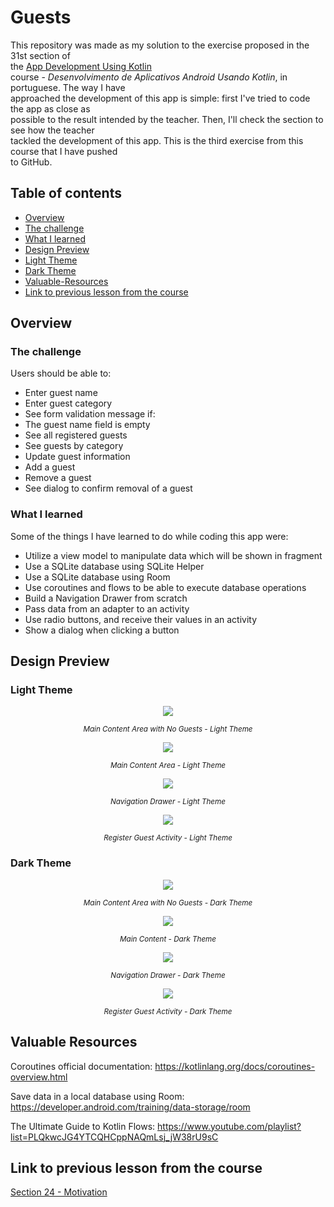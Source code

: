 
# Guests

This repository was made as my solution to the exercise proposed in the 31st section of  
the [App Development Using Kotlin](https://www.udemy.com/course/curso-desenvolvedor-kotlin/)  
course - *Desenvolvimento de Aplicativos Android Usando Kotlin*, in portuguese. The way I have  
approached the development of this app is simple: first I've tried to code the app as close as  
possible to the result intended by the teacher. Then, I'll check the section to see how the teacher  
tackled the development of this app. This is the third exercise from this course that I have pushed  
to GitHub.

## Table of contents

- [Overview](#overview)
- [The challenge](#the-challenge)
- [What I learned](#what-i-learned)
- [Design Preview](#design-preview)
- [Light Theme](#light-theme)
- [Dark Theme](#dark-theme)
- [Valuable-Resources](#valuable-resources)
- [Link to previous lesson from the course](#link-to-previous-lesson-from-the-course)

## Overview

### The challenge

Users should be able to:
- Enter guest name
- Enter guest category
- See form validation message if:
- The guest name field is empty
- See all registered guests
- See guests by category
- Update guest information
- Add a guest
- Remove a guest
- See dialog to confirm removal of a guest

### What I learned

Some of the things I have learned to do while coding this app were:
- Utilize a view model to manipulate data which will be shown in fragment
- Use a SQLite database using SQLite Helper
- Use a SQLite database using Room
- Use coroutines and flows to be able to execute database operations
- Build a Navigation Drawer from scratch
- Pass data from an adapter to an activity
- Use radio buttons, and receive their values in an activity
- Show a dialog when clicking a button

## Design Preview

### Light Theme

 <p align="center">  
<img src="design-preview/main-content-no-guests-light-theme.png">  
</p>  
<p align="center">  
<small><em>Main Content Area with No Guests - Light Theme</em></small>  
</p>  
<p align="center">  
<img src="design-preview/main-content-light-theme.png">  
</p>  
<p align="center">  
<small><em>Main Content Area - Light Theme</em></small>  
</p>  
<p align="center">  
<img src="design-preview/navigation-drawer-light-theme.png">  
</p>  
<p align="center">  
<small><em>Navigation Drawer - Light Theme</em></small>  
</p>  
<p align="center">  
<img src="design-preview/register-guest-activity-light-theme.png">  
</p>  
<p align="center">  
<small><em>Register Guest Activity - Light Theme</em></small>  
</p>  

### Dark Theme

 <p align="center">  
<img src="design-preview/main-content-no-guests-dark-theme.png">  
</p>  
<p align="center">  
<small><em>Main Content Area with No Guests - Dark Theme</em></small>  
</p>  
<p align="center">  
<img src="design-preview/main-content-dark-theme.png">  
</p>  
<p align="center">  
<small><em>Main Content - Dark Theme</em></small>  
</p>  
<p align="center">  
<img src="design-preview/navigation-drawer-dark-theme.png">  
</p>  
<p align="center">  
<small><em>Navigation Drawer - Dark Theme</em></small>  
</p>  
<p align="center">  
<img src="design-preview/register-guest-activity-dark-theme.png">  
</p>  
<p align="center">  
<small><em>Register Guest Activity - Dark Theme</em></small>  
</p>  

## Valuable Resources

Coroutines official documentation: https://kotlinlang.org/docs/coroutines-overview.html

Save data in a local database using Room: https://developer.android.com/training/data-storage/room

The Ultimate Guide to Kotlin Flows: https://www.youtube.com/playlist?list=PLQkwcJG4YTCQHCppNAQmLsj_jW38rU9sC

## Link to previous lesson from the course

[Section 24 - Motivation](https://github.com/helderzack/section-24th_motivation)